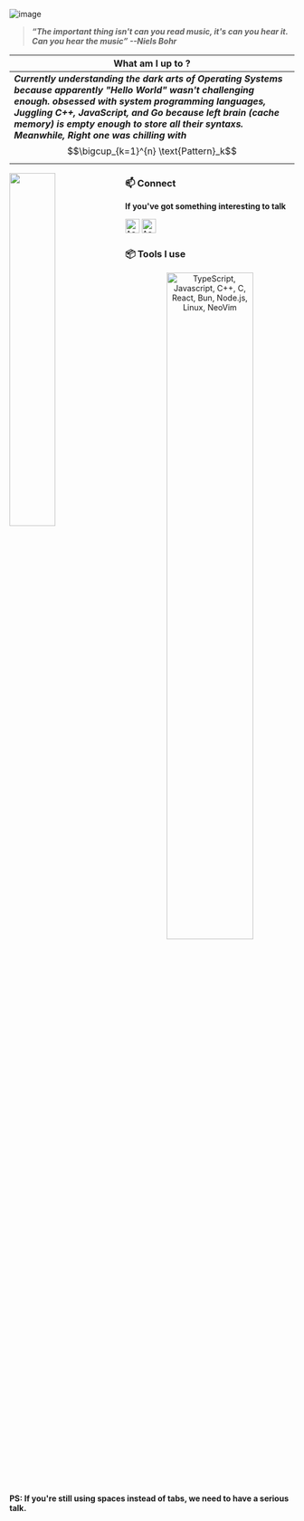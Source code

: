 ![image](./assets/india.png)


>  ***“The important thing isn't can you read music, it's can you hear it. Can you hear the music” --Niels Bohr***

|  What am I up to ? |
| ------------- | 
| ***Currently understanding the dark arts of Operating Systems because apparently "Hello World" wasn't challenging enough. obsessed with system programming languages, Juggling C++, JavaScript, and Go because left brain (cache memory) is empty enough to store all their syntaxs. Meanwhile, Right one was chilling with*** $$\bigcup_{k=1}^{n} \text{Pattern}_k$$ |


<div hignt="40%" width="40%" object-fit="contain">
  <img hignt="40%" width="40%" object-fit="contain" align="left" src="./assets/wild_robot.jpg"/>
</div>


### 📫 Connect

<p><strong>If you've got something interesting to talk</strong></p>

<a href="https://discord.com/channels/@ashudevcodes"><kbd><img align="centre" alt="Ashish's Discord" width="25px" src="https://img.icons8.com/bubbles/50/discord-logo.png"/></a> 
<a href="https://signal.me/#eu/oQPOyJDVfCfjKQGm3y5-qR-VdoWef77dkuCWx_ADMW6m1x3NCYpLvbFoXk6OnKXC"><kbd><img align="centre" alt="Ashish's Signal" width="25px" src="https://uxwing.com/wp-content/themes/uxwing/download/brands-and-social-media/signal-app-icon.png"/></a>


### 📦 Tools I use
<p align="center">
  <a href="#">
    <img style="width:55%" src="https://skillicons.dev/icons?i=ts,js,cpp,c,go,linux,neovim,react,bun,nodejs" alt="TypeScript, Javascript, C++, C, React, Bun, Node.js, Linux, NeoVim">
  </a>
</p>

<p><strong>PS: If you're still using spaces instead of tabs, we need to have a serious talk.</strong></p>
